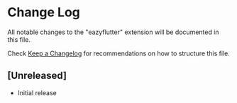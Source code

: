 # Change Log

All notable changes to the "eazyflutter" extension will be documented in this file.

Check [Keep a Changelog](http://keepachangelog.com/) for recommendations on how to structure this file.

## [Unreleased]

- Initial release